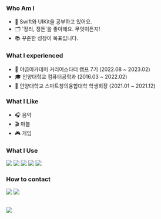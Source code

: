 ### Who Am I
- 🌱 Swift와 UIKit을 공부하고 있어요.
- 🗂️ '정리, 정돈'을 좋아해요. 무엇이든지!
- 📚 꾸준한 성장이 목표입니다.

### What I experienced
- 🐻 야곰아카데미 커리어스타터 캠프 7기 (2022.08 ~ 2023.02)
- 🎓 안양대학교 컴퓨터공학과 (2016.03 ~ 2022.02)
- 💪 안양대학교 스마트창의융합대학 학생회장 (2021.01 ~ 2021.12)

### What I Like
- 🎧 음악
- 🎬 마블
- 🎮 게임

### What I Use
<img src="https://img.shields.io/badge/Swift-F05138?style=for-the-badge&logo=Swift&logoColor=white"> <img src="https://img.shields.io/badge/iOS-000000?style=for-the-badge&logo=Apple&logoColor=white"> <img src="https://img.shields.io/badge/Xcode-147EFB?style=for-the-badge&logo=Xcode&logoColor=white">
<img src="https://img.shields.io/badge/Git-F05032?style=for-the-badge&logo=Git&logoColor=white"> <img src="https://img.shields.io/badge/Github-181717?style=for-the-badge&logo=Github&logoColor=white">

### How to contact
<a href="https://velog.io/@zhzh1x4/" target="_blank"><img src="https://img.shields.io/badge/Velog-20C997?style=for-the-badge&logo=Velog&logoColor=white"/></a> <a href="https://mail.google.com/mail/?view=cm&amp;fs=1&amp;to=zhzh1x4@gmail.com" target="_blank"><img src="https://img.shields.io/badge/zhzh1x4@gmail.com-EA4335?style=for-the-badge&logo=Gmail&logoColor=white"></a>

</br>
<!--
<img align="right" src="https://github-readme-stats.vercel.app/api?username=zhilly11&show_icons=true"/>
-->

<img src="https://github-readme-stats.vercel.app/api?username=zhilly11&show_icons=true"/>
